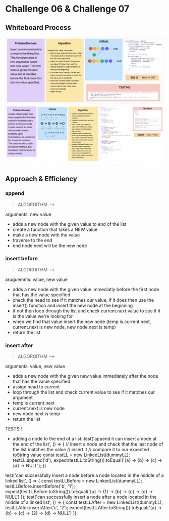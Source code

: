 # Challenge 06 & Challenge 07

## Whiteboard Process

![code-challenge-06-whiteboard](code-challenge-06-whiteboard.png)
![code-challenge-07-whiteboard](code-challenge-07-whiteboard.png)

## Approach & Efficiency

### append

> ALGOROITHM -->

arguments: new value

- adds a new node with the given value to end of the list
- create a function that takes a NEW value
- make a new node with the value
- traverse to the end
- end node.next will be the new node

### insert before

> ALGOROITHM -->

aruguemnts: value, new value

- adds a new node with the given value immediatly before the first node that has the value specified
- check the head to see if it matches our value, if it does then use the insert() function and insert the new node at the beginning
- if not then loop through the list and check current.next.value to see if it is the value we're looking for
- when we find that value insert the new node (temp is current.next, current.next is new node, new node.next is temp)
- return the list

### insert after

> ALGOROITHM -->

arguments: value, new value

- adds a new node with the given new value immediately after the node that has the value specified
- assign head to current
- loop through the list and check current.value to see if it matches our argument
- temp is current.next
- current.next is new node
- new node.next is temp
- return the list

TESTS!!

- adding a node to the end of a list:
test('append it can insert a node at the end of the list', () => {
  // insert a node and check that the last node of the list matches the value
  // insert it
  // compare it to our expected toString value
  const testLL = new LinkedList(dummyLL);
  testLL.append('d');
  expect(testLL.toString()).toEqual('{a} -> {b} -> {c} -> {d} -> NULL');
})

test('can successfully insert a node before a node located in the middle of a linked list', () => {
  const testLLBefore = new LinkedList(dummyLL);
  testLLBefore.insertBefore('b', '1');
  expect(testLLBefore.toString()).toEqual('{a} -> {1} -> {b} -> {c} -> {d} -> NULL')
});
test('can successfully insert a node after a node located in the middle of a linked list', () => {
  const testLLAfter = new LinkedList(dummyLL);
  testLLAfter.insertAfter('c', '2');
  expect(testLLAfter.toString()).toEqual('{a} -> {b} -> {c} -> {2} -> {d} -> NULL')
});
